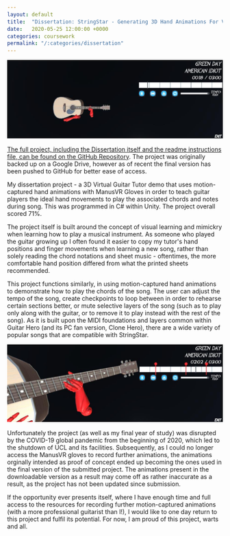 ```yaml
---
layout: default
title:  "Dissertation: StringStar - Generating 3D Hand Animations For Virtual Guitar Lessons"
date:   2020-05-25 12:00:00 +0000
categories: coursework
permalink: "/:categories/dissertation"
---
```


![StringStar](../img/Dissertation_1.png "An overview of the virtual guitar tutor.")

[The full project, including the Dissertation itself and the readme instructions file, can be found on the GitHub Repository][dissertation]. The project was originally backed up on a Google Drive, however as of recent the final version has been pushed to GitHub for better ease of access.

My dissertation project - a 3D Virtual Guitar Tutor demo that uses motion-captured hand animations with ManusVR Gloves in order to teach guitar players the ideal hand movements to play the associated chords and notes during song. This was programmed in C# within Unity. The project overall scored 71%.

The project itself is built around the concept of visual learning and mimickry when learning how to play a musical instrument. As someone who played the guitar growing up I often found it easier to copy my tutor's hand positions and finger movements when learning a new song, rather than solely reading the chord notations and sheet music - oftentimes, the more comfortable hand position differed from what the printed sheets recommended.

This project functions similarly, in using motion-captured hand animations to demonstrate how to play the chords of the song. The user can adjust the tempo of the song, create checkpoints to loop between in order to rehearse certain sections better, or mute selective layers of the song (such as to play only along with the guitar, or to remove it to play instead with the rest of the song). As it is built upon the MIDI foundations and layers common within Guitar Hero (and its PC fan version, Clone Hero), there are a wide variety of popular songs that are compatible with StringStar.

![Checkpoint](../img/Dissertation_2.png "A zoom-in of the guitar model in play, when the user has created checkpoints to better learn the music.")

Unfortunately the project (as well as my final year of study) was disrupted by the COVID-19 global pandemic from the beginning of 2020, which led to the shutdown of UCL and its facilities. Subsequently, as I could no longer access the ManusVR gloves to record further animations, the animations orginally intended as proof of concept ended up becoming the ones used in the final version of the submitted project. The animations present in the downloadable version as a result may come off as rather inaccurate as a result, as the project has not been updated since submission.

If the opportunity ever presents itself, where I have enough time and full access to the resources for recording further motion-captured animations (with a more professional guitarist than I!), I would like to one day return to this project and fulfil its potential. For now, I am proud of this project, warts and all.

[dissertation]: https://github.com/L0RDR0B/stringstar